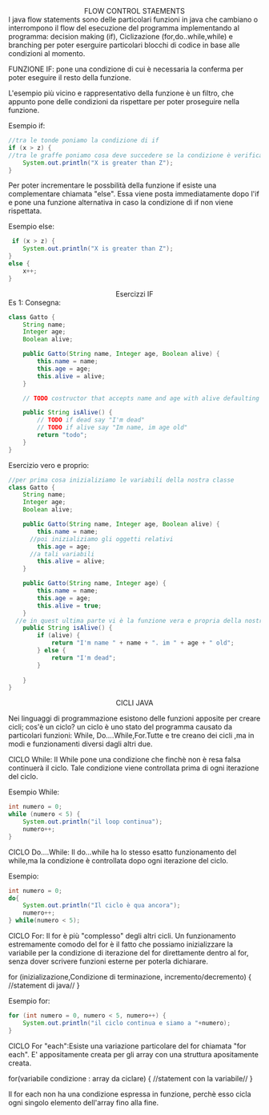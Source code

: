 <center>
FLOW CONTROL STAEMENTS
</center>
   I java flow statements sono delle particolari funzioni in java che cambiano o interrompono il flow del esecuzione del programma implementando al programma: decision making (if), Ciclizazione (for,do..while,while) e branching per poter eserguire particolari blocchi di codice in base alle condizioni al momento.

   FUNZIONE IF: pone una condizione di cui è necessaria la conferma per poter
   eseguire il resto della funzione. 
   
   L'esempio più vicino e rappresentativo della
   funzione è un filtro, che appunto pone delle condizioni da rispettare per poter
   proseguire nella funzione.
   
   Esempio if:
   ```java
   //tra le tonde poniamo la condizione di if
   if (x > z) {
  //tra le graffe poniamo cosa deve succedere se la condizione è verificata        
       System.out.println("X is greater than Z");   
   }
```

Per poter incrementare le possbilità della funzione if esiste una complementare
chiamata "else". Essa viene posta immediatamente dopo l'if e pone una funzione
alternativa in caso la condizione di if non viene rispettata.

Esempio else:
   ```java
    if (x > z) {         
       System.out.println("X is greater than Z");   
   }
   else {
       x++;
   }
   ```
<center>
Esercizzi IF
</center>
Es 1:
Consegna:

```java
class Gatto {
    String name;
    Integer age;
    Boolean alive;

    public Gatto(String name, Integer age, Boolean alive) {
        this.name = name;
        this.age = age;
        this.alive = alive;
    }

    // TODO costructor that accepts name and age with alive defaulting to true

    public String isAlive() {
        // TODO if dead say "I'm dead"
        // TODO if alive say "Im name, im age old"
        return "todo";
    }
}
```

Esercizio vero e proprio:

```java
//per prima cosa inizializiamo le variabili della nostra classe
class Gatto {               
    String name;      
    Integer age;
    Boolean alive;

    public Gatto(String name, Integer age, Boolean alive) {
        this.name = name;
      //poi inizializiamo gli oggetti relativi
        this.age = age;
      //a tali variabili        
        this.alive = alive;     
    }

    public Gatto(String name, Integer age) {
        this.name = name;
        this.age = age;
        this.alive = true;
    }
  //e in quest ultima parte vi è la funzione vera e propria della nostra classe
    public String isAlive() {
        if (alive) {                                            
            return "I'm name " + name + ". im " + age + " old";
        } else {
            return "I'm dead";
        }
        
    }
}
```
<center>
CICLI JAVA
</center>

Nei linguaggi di programmazione esistono delle funzioni apposite per creare cicli;
 cos'è un ciclo? un ciclo è uno stato del programma causato da particolari funzioni:
  While, Do....While,For.Tutte e tre creano dei cicli ,ma in modi e funzionamenti diversi dagli altri due.


CICLO While:
Il While pone una condizione che finchè non è resa falsa continuerà il ciclo. Tale condizione viene controllata prima di ogni iterazione del ciclo.

Esempio While:
```java
int numero = 0;
while (numero < 5) {
    System.out.println("il loop continua");
    numero++;
}
``` 

CICLO Do....While: 
Il do...while ha lo stesso esatto funzionamento del while,ma la condizione è controllata dopo ogni iterazione del ciclo.

Esempio:
```java
int numero = 0;
do{
    System.out.println("Il ciclo è qua ancora");
    numero++;
} while(numero < 5);
```

CICLO For:
Il for è più "complesso" degli altri cicli. Un funzionamento estremamente comodo
del for è il fatto che possiamo inizializzare la variabile per la condizione di
iterazione del for direttamente dentro al for, senza dover scrivere funzioni
esterne per poterla dichiarare.

for (inizializazione,Condizione di terminazione, incremento/decremento) {
    //statement di java//
}


Esempio for:
```java
for (int numero = 0, numero < 5, numero++) {
    System.out.println("il ciclo continua e siamo a "+numero);
}
```

CICLO For "each":Esiste una variazione particolare del for chiamata "for each".
E' appositamente creata per gli array con una struttura apositamente creata.

for(variabile condizione : array da ciclare) {
    //statement con la variabile//
}

Il for each non ha una condizione espressa in funzione, perchè esso cicla
ogni singolo elemento dell'array fino alla fine.